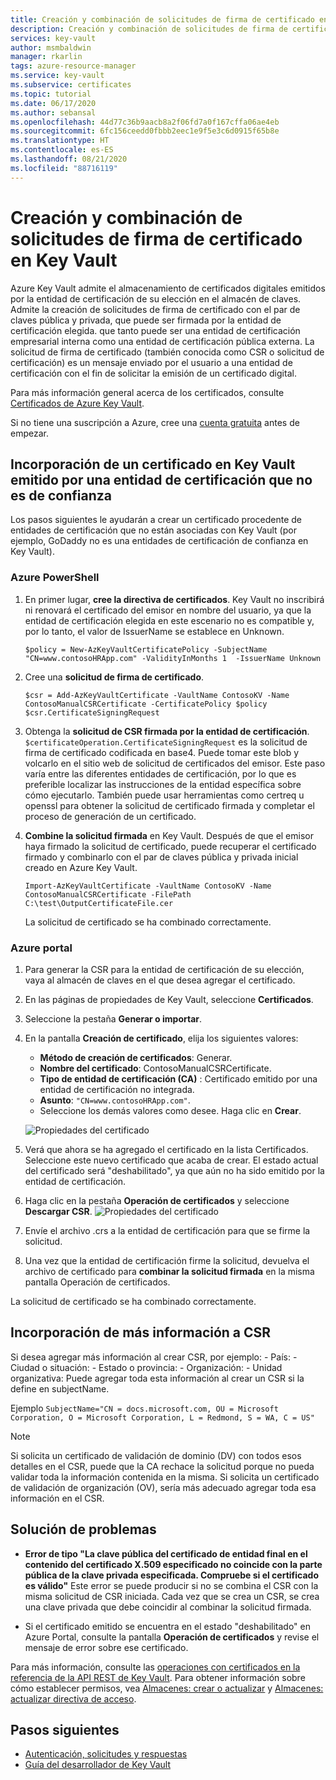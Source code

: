 ```yaml
---
title: Creación y combinación de solicitudes de firma de certificado en Azure Key Vault
description: Creación y combinación de solicitudes de firma de certificado en Azure Key Vault
services: key-vault
author: msmbaldwin
manager: rkarlin
tags: azure-resource-manager
ms.service: key-vault
ms.subservice: certificates
ms.topic: tutorial
ms.date: 06/17/2020
ms.author: sebansal
ms.openlocfilehash: 44d77c36b9aacb8a2f06fd7a0f167cffa06ae4eb
ms.sourcegitcommit: 6fc156ceedd0fbbb2eec1e9f5e3c6d0915f65b8e
ms.translationtype: HT
ms.contentlocale: es-ES
ms.lasthandoff: 08/21/2020
ms.locfileid: "88716119"
---
```

# <a name="creating-and-merging-csr-in-key-vault"></a>Creación y combinación de solicitudes de firma de certificado en Key Vault

Azure Key Vault admite el almacenamiento de certificados digitales emitidos por la entidad de certificación de su elección en el almacén de claves. Admite la creación de solicitudes de firma de certificado con el par de claves pública y privada, que puede ser firmada por la entidad de certificación elegida. que tanto puede ser una entidad de certificación empresarial interna como una entidad de certificación pública externa. La solicitud de firma de certificado (también conocida como CSR o solicitud de certificación) es un mensaje enviado por el usuario a una entidad de certificación con el fin de solicitar la emisión de un certificado digital.

Para más información general acerca de los certificados, consulte [Certificados de Azure Key Vault](/azure/key-vault/certificates/about-certificates).

Si no tiene una suscripción a Azure, cree una [cuenta gratuita](https://azure.microsoft.com/free/?WT.mc_id=A261C142F) antes de empezar.

## <a name="adding-certificate-in-key-vault-issued-by-a-non-trusted-ca"></a>Incorporación de un certificado en Key Vault emitido por una entidad de certificación que no es de confianza

Los pasos siguientes le ayudarán a crear un certificado procedente de entidades de certificación que no están asociadas con Key Vault (por ejemplo, GoDaddy no es una entidades de certificación de confianza en Key Vault). 


### <a name="azure-powershell"></a>Azure PowerShell



1.  En primer lugar, **cree la directiva de certificados**. Key Vault no inscribirá ni renovará el certificado del emisor en nombre del usuario, ya que la entidad de certificación elegida en este escenario no es compatible y, por lo tanto, el valor de IssuerName se establece en Unknown.

    ```azurepowershell
    $policy = New-AzKeyVaultCertificatePolicy -SubjectName "CN=www.contosoHRApp.com" -ValidityInMonths 1  -IssuerName Unknown
    ```


2. Cree una **solicitud de firma de certificado**.

   ```azurepowershell
   $csr = Add-AzKeyVaultCertificate -VaultName ContosoKV -Name ContosoManualCSRCertificate -CertificatePolicy $policy
   $csr.CertificateSigningRequest
   ```

3. Obtenga la **solicitud de CSR firmada por la entidad de certificación**. `$certificateOperation.CertificateSigningRequest` es la solicitud de firma de certificado codificada en base4. Puede tomar este blob y volcarlo en el sitio web de solicitud de certificados del emisor. Este paso varía entre las diferentes entidades de certificación, por lo que es preferible localizar las instrucciones de la entidad específica sobre cómo ejecutarlo. También puede usar herramientas como certreq u openssl para obtener la solicitud de certificado firmada y completar el proceso de generación de un certificado.


4. **Combine la solicitud firmada** en Key Vault. Después de que el emisor haya firmado la solicitud de certificado, puede recuperar el certificado firmado y combinarlo con el par de claves pública y privada inicial creado en Azure Key Vault.

    ```azurepowershell-interactive
    Import-AzKeyVaultCertificate -VaultName ContosoKV -Name ContosoManualCSRCertificate -FilePath C:\test\OutputCertificateFile.cer
    ```

    La solicitud de certificado se ha combinado correctamente.

### <a name="azure-portal"></a>Azure portal

1.  Para generar la CSR para la entidad de certificación de su elección, vaya al almacén de claves en el que desea agregar el certificado.
2.  En las páginas de propiedades de Key Vault, seleccione **Certificados**.
3.  Seleccione la pestaña **Generar o importar**.
4.  En la pantalla **Creación de certificado**, elija los siguientes valores:
    - **Método de creación de certificados**: Generar.
    - **Nombre del certificado**: ContosoManualCSRCertificate.
    - **Tipo de entidad de certificación (CA)** : Certificado emitido por una entidad de certificación no integrada.
    - **Asunto**: `"CN=www.contosoHRApp.com"`.
    - Seleccione los demás valores como desee. Haga clic en **Crear**.

    ![Propiedades del certificado](../media/certificates/create-csr-merge-csr/create-certificate.png)
6.  Verá que ahora se ha agregado el certificado en la lista Certificados. Seleccione este nuevo certificado que acaba de crear. El estado actual del certificado será "deshabilitado", ya que aún no ha sido emitido por la entidad de certificación.
7. Haga clic en la pestaña **Operación de certificados** y seleccione **Descargar CSR**.
 ![Propiedades del certificado](../media/certificates/create-csr-merge-csr/download-csr.png)

8.  Envíe el archivo .crs a la entidad de certificación para que se firme la solicitud.
9.  Una vez que la entidad de certificación firme la solicitud, devuelva el archivo de certificado para **combinar la solicitud firmada** en la misma pantalla Operación de certificados.

La solicitud de certificado se ha combinado correctamente.

## <a name="adding-more-information-to-csr"></a>Incorporación de más información a CSR

Si desea agregar más información al crear CSR, por ejemplo: 
    - País:
    - Ciudad o situación:
    - Estado o provincia:
    - Organización:
    - Unidad organizativa: Puede agregar toda esta información al crear un CSR si la define en subjectName.

Ejemplo
    ```SubjectName="CN = docs.microsoft.com, OU = Microsoft Corporation, O = Microsoft Corporation, L = Redmond, S = WA, C = US"
    ```

>[!Note]
>Si solicita un certificado de validación de dominio (DV) con todos esos detalles en el CSR, puede que la CA rechace la solicitud porque no pueda validar toda la información contenida en la misma. Si solicita un certificado de validación de organización (OV), sería más adecuado agregar toda esa información en el CSR.


## <a name="troubleshoot"></a>Solución de problemas

- **Error de tipo "La clave pública del certificado de entidad final en el contenido del certificado X.509 especificado no coincide con la parte pública de la clave privada especificada. Compruebe si el certificado es válido"** Este error se puede producir si no se combina el CSR con la misma solicitud de CSR iniciada. Cada vez que se crea un CSR, se crea una clave privada que debe coincidir al combinar la solicitud firmada.
    
- Si el certificado emitido se encuentra en el estado "deshabilitado" en Azure Portal, consulte la pantalla **Operación de certificados** y revise el mensaje de error sobre ese certificado.

Para más información, consulte las [operaciones con certificados en la referencia de la API REST de Key Vault](/rest/api/keyvault). Para obtener información sobre cómo establecer permisos, vea [Almacenes: crear o actualizar](/rest/api/keyvault/vaults/createorupdate) y [Almacenes: actualizar directiva de acceso](/rest/api/keyvault/vaults/updateaccesspolicy).

## <a name="next-steps"></a>Pasos siguientes

- [Autenticación, solicitudes y respuestas](../general/authentication-requests-and-responses.md)
- [Guía del desarrollador de Key Vault](../general/developers-guide.md)
